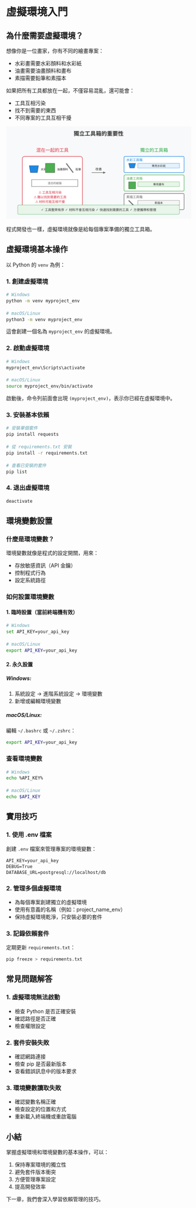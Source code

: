 # 虛擬環境入門

## 為什麼需要虛擬環境？

想像你是一位畫家，你有不同的繪畫專案：
- 水彩畫需要水彩顏料和水彩紙
- 油畫需要油畫顏料和畫布
- 素描需要鉛筆和素描本

如果把所有工具都放在一起，不僅容易混亂，還可能會：
- 工具互相污染
- 找不到需要的東西
- 不同專案的工具互相干擾

![虛擬環境與工具箱的比喻](images/art-tools.svg)

程式開發也一樣，虛擬環境就像是給每個專案準備的獨立工具箱。

## 虛擬環境基本操作

以 Python 的 `venv` 為例：

### 1. 創建虛擬環境

```bash
# Windows
python -m venv myproject_env

# macOS/Linux
python3 -m venv myproject_env
```

這會創建一個名為 `myproject_env` 的虛擬環境。

### 2. 啟動虛擬環境

```bash
# Windows
myproject_env\Scripts\activate

# macOS/Linux
source myproject_env/bin/activate
```

啟動後，命令列前面會出現 `(myproject_env)`，表示你已經在虛擬環境中。

### 3. 安裝基本依賴

```bash
# 安裝單個套件
pip install requests

# 從 requirements.txt 安裝
pip install -r requirements.txt

# 查看已安裝的套件
pip list
```

### 4. 退出虛擬環境

```bash
deactivate
```

## 環境變數設置

### 什麼是環境變數？

環境變數就像是程式的設定開關，用來：
- 存放敏感資訊（API 金鑰）
- 控制程式行為
- 設定系統路徑

### 如何設置環境變數

#### 1. 臨時設置（當前終端機有效）

```bash
# Windows
set API_KEY=your_api_key

# macOS/Linux
export API_KEY=your_api_key
```

#### 2. 永久設置

##### Windows:
1. 系統設定 → 進階系統設定 → 環境變數
2. 新增或編輯環境變數

##### macOS/Linux:
編輯 `~/.bashrc` 或 `~/.zshrc`：
```bash
export API_KEY=your_api_key
```

### 查看環境變數

```bash
# Windows
echo %API_KEY%

# macOS/Linux
echo $API_KEY
```

## 實用技巧

### 1. 使用 .env 檔案
創建 `.env` 檔案來管理專案的環境變數：
```
API_KEY=your_api_key
DEBUG=True
DATABASE_URL=postgresql://localhost/db
```

### 2. 管理多個虛擬環境
- 為每個專案創建獨立的虛擬環境
- 使用有意義的名稱（例如：project_name_env）
- 保持虛擬環境乾淨，只安裝必要的套件

### 3. 記錄依賴套件
定期更新 `requirements.txt`：
```bash
pip freeze > requirements.txt
```

## 常見問題解答

### 1. 虛擬環境無法啟動
- 檢查 Python 是否正確安裝
- 確認路徑是否正確
- 檢查權限設定

### 2. 套件安裝失敗
- 確認網路連接
- 檢查 pip 是否最新版本
- 查看錯誤訊息中的版本要求

### 3. 環境變數讀取失敗
- 確認變數名稱正確
- 檢查設定的位置和方式
- 重新載入終端機或重啟電腦

## 小結

掌握虛擬環境和環境變數的基本操作，可以：
1. 保持專案環境的獨立性
2. 避免套件版本衝突
3. 方便管理專案設定
4. 提高開發效率

下一章，我們會深入學習依賴管理的技巧。 
